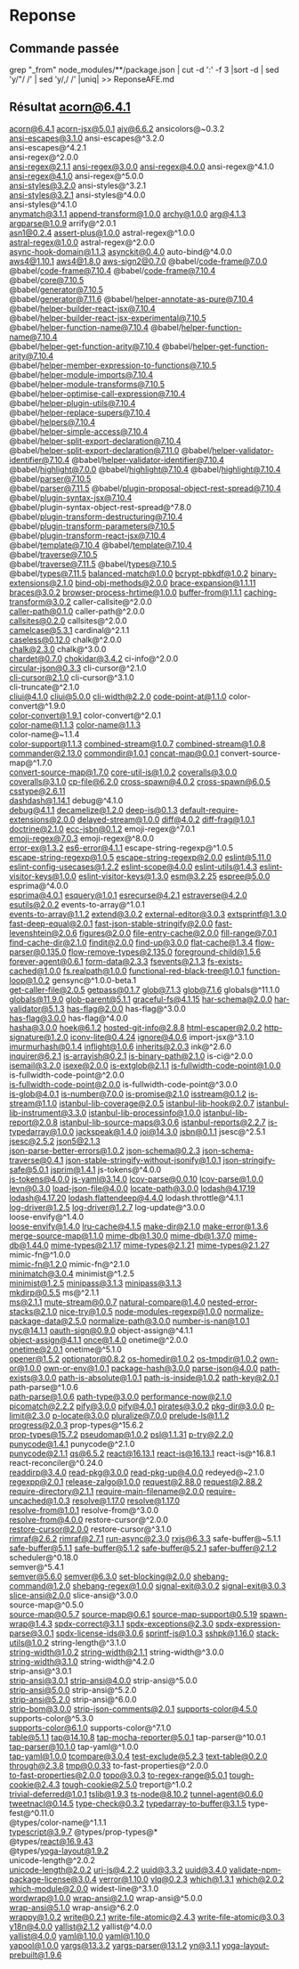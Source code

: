 # Reponse

## Commande passée

grep "_from" node_modules/**/package.json | cut -d ':' -f 3 |sort -d  | sed 'y/"/ /' | sed 'y/,/ /' |uniq| >> ReponseAFE.md

## Résultat  acorn@6.4.1 

  acorn@6.4.1 
  acorn-jsx@5.0.1 
  ajv@6.6.2 
  ansicolors@~0.3.2  
  ansi-escapes@3.1.0 
  ansi-escapes@^3.2.0  
  ansi-escapes@^4.2.1  
  ansi-regex@^2.0.0  
  ansi-regex@2.1.1 
  ansi-regex@3.0.0 
  ansi-regex@4.0.0 
  ansi-regex@^4.1.0  
  ansi-regex@4.1.0 
  ansi-regex@^5.0.0  
  ansi-styles@3.2.0 
  ansi-styles@^3.2.1  
  ansi-styles@3.2.1 
  ansi-styles@^4.0.0  
  ansi-styles@^4.1.0  
  anymatch@3.1.1 
  append-transform@1.0.0 
  archy@1.0.0 
  arg@4.1.3 
  argparse@1.0.9 
  arrify@^2.0.1  
  asn1@0.2.4 
  assert-plus@1.0.0 
  astral-regex@^1.0.0  
  astral-regex@1.0.0 
  astral-regex@^2.0.0  
  async-hook-domain@1.1.3 
  asynckit@0.4.0 
  auto-bind@^4.0.0  
  aws4@1.10.1 
  aws4@1.8.0 
  aws-sign2@0.7.0 
  @babel/code-frame@7.0.0 
  @babel/code-frame@7.10.4 
  @babel/code-frame@7.10.4  
  @babel/core@7.10.5  
  @babel/generator@7.10.5  
  @babel/generator@7.11.6 
  @babel/helper-annotate-as-pure@7.10.4  
  @babel/helper-builder-react-jsx@7.10.4  
  @babel/helper-builder-react-jsx-experimental@7.10.5  
  @babel/helper-function-name@7.10.4 
  @babel/helper-function-name@7.10.4  
  @babel/helper-get-function-arity@7.10.4 
  @babel/helper-get-function-arity@7.10.4  
  @babel/helper-member-expression-to-functions@7.10.5  
  @babel/helper-module-imports@7.10.4  
  @babel/helper-module-transforms@7.10.5  
  @babel/helper-optimise-call-expression@7.10.4  
  @babel/helper-plugin-utils@7.10.4  
  @babel/helper-replace-supers@7.10.4  
  @babel/helpers@7.10.4  
  @babel/helper-simple-access@7.10.4  
  @babel/helper-split-export-declaration@7.10.4  
  @babel/helper-split-export-declaration@7.11.0 
  @babel/helper-validator-identifier@7.10.4 
  @babel/helper-validator-identifier@7.10.4  
  @babel/highlight@7.0.0 
  @babel/highlight@7.10.4 
  @babel/highlight@7.10.4  
  @babel/parser@7.10.5  
  @babel/parser@7.11.5 
  @babel/plugin-proposal-object-rest-spread@7.10.4  
  @babel/plugin-syntax-jsx@7.10.4  
  @babel/plugin-syntax-object-rest-spread@^7.8.0  
  @babel/plugin-transform-destructuring@7.10.4  
  @babel/plugin-transform-parameters@7.10.5  
  @babel/plugin-transform-react-jsx@7.10.4  
  @babel/template@7.10.4 
  @babel/template@7.10.4  
  @babel/traverse@7.10.5  
  @babel/traverse@7.11.5 
  @babel/types@7.10.5  
  @babel/types@7.11.5 
  balanced-match@1.0.0 
  bcrypt-pbkdf@1.0.2 
  binary-extensions@2.1.0 
  bind-obj-methods@2.0.0 
  brace-expansion@1.1.11 
  braces@3.0.2 
  browser-process-hrtime@1.0.0 
  buffer-from@1.1.1 
  caching-transform@3.0.2 
  caller-callsite@^2.0.0  
  caller-path@0.1.0 
  caller-path@^2.0.0  
  callsites@0.2.0 
  callsites@^2.0.0  
  camelcase@5.3.1 
  cardinal@^2.1.1  
  caseless@0.12.0 
  chalk@^2.0.0  
  chalk@2.3.0 
  chalk@^3.0.0  
  chardet@0.7.0 
  chokidar@3.4.2 
  ci-info@^2.0.0  
  circular-json@0.3.3 
  cli-cursor@^2.1.0  
  cli-cursor@2.1.0 
  cli-cursor@^3.1.0  
  cli-truncate@^2.1.0  
  cliui@4.1.0 
  cliui@5.0.0 
  cli-width@2.2.0 
  code-point-at@1.1.0 
  color-convert@^1.9.0  
  color-convert@1.9.1 
  color-convert@^2.0.1  
  color-name@1.1.3 
  color-name@1.1.3  
  color-name@~1.1.4  
  color-support@1.1.3 
  combined-stream@1.0.7 
  combined-stream@1.0.8 
  commander@2.13.0 
  commondir@1.0.1 
  concat-map@0.0.1 
  convert-source-map@^1.7.0  
  convert-source-map@1.7.0 
  core-util-is@1.0.2 
  coveralls@3.0.0 
  coveralls@3.1.0 
  cp-file@6.2.0 
  cross-spawn@4.0.2 
  cross-spawn@6.0.5 
  csstype@2.6.11  
  dashdash@1.14.1 
  debug@^4.1.0  
  debug@4.1.1 
  decamelize@1.2.0 
  deep-is@0.1.3 
  default-require-extensions@2.0.0 
  delayed-stream@1.0.0 
  diff@4.0.2 
  diff-frag@1.0.1 
  doctrine@2.1.0 
  ecc-jsbn@0.1.2 
  emoji-regex@^7.0.1  
  emoji-regex@7.0.3 
  emoji-regex@^8.0.0  
  error-ex@1.3.2 
  es6-error@4.1.1 
  escape-string-regexp@^1.0.5  
  escape-string-regexp@1.0.5 
  escape-string-regexp@2.0.0 
  eslint@5.11.0 
  eslint-config-usecases@1.2.2 
  eslint-scope@4.0.0 
  eslint-utils@1.4.3 
  eslint-visitor-keys@1.0.0 
  eslint-visitor-keys@1.3.0 
  esm@3.2.25 
  espree@5.0.0 
  esprima@^4.0.0  
  esprima@4.0.1 
  esquery@1.0.1 
  esrecurse@4.2.1 
  estraverse@4.2.0 
  esutils@2.0.2 
  events-to-array@^1.0.1  
  events-to-array@1.1.2 
  extend@3.0.2 
  external-editor@3.0.3 
  extsprintf@1.3.0 
  fast-deep-equal@2.0.1 
  fast-json-stable-stringify@2.0.0 
  fast-levenshtein@2.0.6 
  figures@2.0.0 
  file-entry-cache@2.0.0 
  fill-range@7.0.1 
  find-cache-dir@2.1.0 
  findit@2.0.0 
  find-up@3.0.0 
  flat-cache@1.3.4 
  flow-parser@0.135.0 
  flow-remove-types@2.135.0 
  foreground-child@1.5.6 
  forever-agent@0.6.1 
  form-data@2.3.3 
  fsevents@2.1.3 
  fs-exists-cached@1.0.0 
  fs.realpath@1.0.0 
  functional-red-black-tree@1.0.1 
  function-loop@1.0.2 
  gensync@^1.0.0-beta.1  
  get-caller-file@2.0.5 
  getpass@0.1.7 
  glob@7.1.3 
  glob@7.1.6 
  globals@^11.1.0  
  globals@11.9.0 
  glob-parent@5.1.1 
  graceful-fs@4.1.15 
  har-schema@2.0.0 
  har-validator@5.1.3 
  has-flag@2.0.0 
  has-flag@^3.0.0  
  has-flag@3.0.0 
  has-flag@^4.0.0  
  hasha@3.0.0 
  hoek@6.1.2 
  hosted-git-info@2.8.8 
  html-escaper@2.0.2 
  http-signature@1.2.0 
  iconv-lite@0.4.24 
  ignore@4.0.6 
  import-jsx@^3.1.0  
  imurmurhash@0.1.4 
  inflight@1.0.6 
  inherits@2.0.3 
  ink@^2.6.0  
  inquirer@6.2.1 
  is-arrayish@0.2.1 
  is-binary-path@2.1.0 
  is-ci@^2.0.0  
  isemail@3.2.0 
  isexe@2.0.0 
  is-extglob@2.1.1 
  is-fullwidth-code-point@1.0.0 
  is-fullwidth-code-point@^2.0.0  
  is-fullwidth-code-point@2.0.0 
  is-fullwidth-code-point@^3.0.0  
  is-glob@4.0.1 
  is-number@7.0.0 
  is-promise@2.1.0 
  isstream@0.1.2 
  is-stream@1.1.0 
  istanbul-lib-coverage@2.0.5 
  istanbul-lib-hook@2.0.7 
  istanbul-lib-instrument@3.3.0 
  istanbul-lib-processinfo@1.0.0 
  istanbul-lib-report@2.0.8 
  istanbul-lib-source-maps@3.0.6 
  istanbul-reports@2.2.7 
  is-typedarray@1.0.0 
  jackspeak@1.4.0 
  joi@14.3.0 
  jsbn@0.1.1 
  jsesc@^2.5.1  
  jsesc@2.5.2 
  json5@2.1.3  
  json-parse-better-errors@1.0.2 
  json-schema@0.2.3 
  json-schema-traverse@0.4.1 
  json-stable-stringify-without-jsonify@1.0.1 
  json-stringify-safe@5.0.1 
  jsprim@1.4.1 
  js-tokens@^4.0.0  
  js-tokens@4.0.0 
  js-yaml@3.14.0 
  lcov-parse@0.0.10 
  lcov-parse@1.0.0 
  levn@0.3.0 
  load-json-file@4.0.0 
  locate-path@3.0.0 
  lodash@4.17.19  
  lodash@4.17.20 
  lodash.flattendeep@4.4.0 
  lodash.throttle@^4.1.1  
  log-driver@1.2.5 
  log-driver@1.2.7 
  log-update@^3.0.0  
  loose-envify@^1.4.0  
  loose-envify@1.4.0 
  lru-cache@4.1.5 
  make-dir@2.1.0 
  make-error@1.3.6 
  merge-source-map@1.1.0 
  mime-db@1.30.0 
  mime-db@1.37.0 
  mime-db@1.44.0 
  mime-types@2.1.17 
  mime-types@2.1.21 
  mime-types@2.1.27 
  mimic-fn@^1.0.0  
  mimic-fn@1.2.0 
  mimic-fn@^2.1.0  
  minimatch@3.0.4 
  minimist@^1.2.5  
  minimist@1.2.5 
  minipass@3.1.3 
  minipass@3.1.3  
  mkdirp@0.5.5 
  ms@^2.1.1  
  ms@2.1.1 
  mute-stream@0.0.7 
  natural-compare@1.4.0 
  nested-error-stacks@2.1.0 
  nice-try@1.0.5 
  node-modules-regexp@1.0.0 
  normalize-package-data@2.5.0 
  normalize-path@3.0.0 
  number-is-nan@1.0.1 
  nyc@14.1.1 
  oauth-sign@0.9.0 
  object-assign@^4.1.1  
  object-assign@4.1.1 
  once@1.4.0 
  onetime@^2.0.0  
  onetime@2.0.1 
  onetime@^5.1.0  
  opener@1.5.2 
  optionator@0.8.2 
  os-homedir@1.0.2 
  os-tmpdir@1.0.2 
  own-or@1.0.0 
  own-or-env@1.0.1 
  package-hash@3.0.0 
  parse-json@4.0.0 
  path-exists@3.0.0 
  path-is-absolute@1.0.1 
  path-is-inside@1.0.2 
  path-key@2.0.1 
  path-parse@^1.0.6  
  path-parse@1.0.6 
  path-type@3.0.0 
  performance-now@2.1.0 
  picomatch@2.2.2 
  pify@3.0.0 
  pify@4.0.1 
  pirates@3.0.2 
  pkg-dir@3.0.0 
  p-limit@2.3.0 
  p-locate@3.0.0 
  pluralize@7.0.0 
  prelude-ls@1.1.2 
  progress@2.0.3 
  prop-types@^15.6.2  
  prop-types@15.7.2 
  pseudomap@1.0.2 
  psl@1.1.31 
  p-try@2.2.0 
  punycode@1.4.1 
  punycode@^2.1.0  
  punycode@2.1.1 
  qs@6.5.2 
  react@16.13.1 
  react-is@16.13.1 
  react-is@^16.8.1  
  react-reconciler@^0.24.0  
  readdirp@3.4.0 
  read-pkg@3.0.0 
  read-pkg-up@4.0.0 
  redeyed@~2.1.0  
  regexpp@2.0.1 
  release-zalgo@1.0.0 
  request@2.88.0 
  request@2.88.2 
  require-directory@2.1.1 
  require-main-filename@2.0.0 
  require-uncached@1.0.3 
  resolve@1.17.0 
  resolve@1.17.0  
  resolve-from@1.0.1 
  resolve-from@^3.0.0  
  resolve-from@4.0.0 
  restore-cursor@^2.0.0  
  restore-cursor@2.0.0 
  restore-cursor@^3.1.0  
  rimraf@2.6.2 
  rimraf@2.7.1 
  run-async@2.3.0 
  rxjs@6.3.3 
  safe-buffer@~5.1.1  
  safe-buffer@5.1.1 
  safe-buffer@5.1.2 
  safe-buffer@5.2.1 
  safer-buffer@2.1.2 
  scheduler@^0.18.0  
  semver@^5.4.1  
  semver@5.6.0 
  semver@6.3.0 
  set-blocking@2.0.0 
  shebang-command@1.2.0 
  shebang-regex@1.0.0 
  signal-exit@3.0.2 
  signal-exit@3.0.3  
  slice-ansi@2.0.0 
  slice-ansi@^3.0.0  
  source-map@^0.5.0  
  source-map@0.5.7 
  source-map@0.6.1 
  source-map-support@0.5.19 
  spawn-wrap@1.4.3 
  spdx-correct@3.1.1 
  spdx-exceptions@2.3.0 
  spdx-expression-parse@3.0.1 
  spdx-license-ids@3.0.6 
  sprintf-js@1.0.3 
  sshpk@1.16.0 
  stack-utils@1.0.2 
  string-length@^3.1.0  
  string-width@1.0.2 
  string-width@2.1.1 
  string-width@^3.0.0  
  string-width@3.1.0 
  string-width@^4.2.0  
  strip-ansi@^3.0.1  
  strip-ansi@3.0.1 
  strip-ansi@4.0.0 
  strip-ansi@^5.0.0  
  strip-ansi@5.0.0 
  strip-ansi@^5.2.0  
  strip-ansi@5.2.0 
  strip-ansi@^6.0.0  
  strip-bom@3.0.0 
  strip-json-comments@2.0.1 
  supports-color@4.5.0 
  supports-color@^5.3.0  
  supports-color@6.1.0 
  supports-color@^7.1.0  
  table@5.1.1 
  tap@14.10.8 
  tap-mocha-reporter@5.0.1 
  tap-parser@^10.0.1  
  tap-parser@10.1.0 
  tap-yaml@^1.0.0  
  tap-yaml@1.0.0 
  tcompare@3.0.4 
  test-exclude@5.2.3 
  text-table@0.2.0 
  through@2.3.8 
  tmp@0.0.33 
  to-fast-properties@^2.0.0  
  to-fast-properties@2.0.0 
  topo@3.0.3 
  to-regex-range@5.0.1 
  tough-cookie@2.4.3 
  tough-cookie@2.5.0 
  treport@^1.0.2  
  trivial-deferred@1.0.1 
  tslib@1.9.3 
  ts-node@8.10.2 
  tunnel-agent@0.6.0 
  tweetnacl@0.14.5 
  type-check@0.3.2 
  typedarray-to-buffer@3.1.5 
  type-fest@^0.11.0  
  @types/color-name@^1.1.1  
  typescript@3.9.7 
  @types/prop-types@*  
  @types/react@16.9.43  
  @types/yoga-layout@1.9.2  
  unicode-length@^2.0.2  
  unicode-length@2.0.2 
  uri-js@4.2.2 
  uuid@3.3.2 
  uuid@3.4.0 
  validate-npm-package-license@3.0.4 
  verror@1.10.0 
  vlq@0.2.3 
  which@1.3.1 
  which@2.0.2 
  which-module@2.0.0 
  widest-line@^3.1.0  
  wordwrap@1.0.0 
  wrap-ansi@2.1.0 
  wrap-ansi@^5.0.0  
  wrap-ansi@5.1.0 
  wrap-ansi@^6.2.0  
  wrappy@1.0.2 
  write@0.2.1 
  write-file-atomic@2.4.3 
  write-file-atomic@3.0.3 
  y18n@4.0.0 
  yallist@2.1.2 
  yallist@^4.0.0  
  yallist@4.0.0 
  yaml@1.10.0 
  yaml@1.10.0  
  yapool@1.0.0 
  yargs@13.3.2 
  yargs-parser@13.1.2 
  yn@3.1.1 
  yoga-layout-prebuilt@1.9.6  
